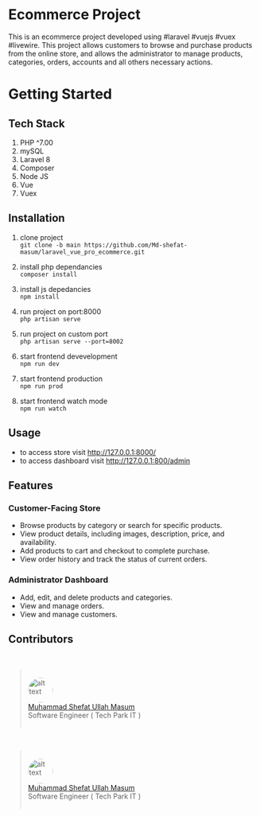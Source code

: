 <h1>Ecommerce Project</h1>

<p>
This is an ecommerce project developed using #laravel #vuejs #vuex #livewire. This project allows customers to browse and purchase products from the online store, and allows the administrator to manage products, categories, orders, accounts and all others necessary actions.
</p>

# Getting Started

## Tech Stack

1. PHP ^7.00
2. mySQL 
3. Laravel 8
4. Composer
5. Node JS
6. Vue
7. Vuex

## Installation

1. clone project <br>
`git clone -b main https://github.com/Md-shefat-masum/laravel_vue_pro_ecommerce.git`

2. install php dependancies <br>
`composer install`

3. install js depedancies <br>
`npm install`

4. run project on port:8000 <br>
`php artisan serve`

5. run project on custom port <br>
`php artisan serve --port=8002`

6. start frontend devevelopment <br>
`npm run dev`

1. start frontend production <br>
`npm run prod`

1. start frontend watch mode <br>
`npm run watch`

## Usage
- to access store visit http://127.0.0.1:8000/
- to access dashboard visit http://127.0.0.1:800/admin

## Features

### Customer-Facing Store
- Browse products by category or search for specific products.
- View product details, including images, description, price, and availability.
- Add products to cart and checkout to complete purchase.
- View order history and track the status of current orders.

### Administrator Dashboard
- Add, edit, and delete products and categories.
- View and manage orders.
- View and manage customers.

## Contributors
<br>

> <br> 
> <img src="https://github.com/Md-shefat-masum.png" alt="alt text" width="50" height="50" style="border-radius: 50%"> <br> 
> <a href="https://github.com/Md-shefat-masum">Muhammad Shefat Ullah Masum</a> <br>
> Software Engineer ( Tech Park IT )
> <br>
> <br>

<br>

> <br>
> <img src="https://github.com/Sajid-al-islam.png" alt="alt text" width="50" height="50" style="border-radius: 50%"> <br> 
> <a href="https://github.com/Sajid-al-islam">Muhammad Shefat Ullah Masum</a> <br>
> Software Engineer ( Tech Park IT )
> <br>
> <br>

